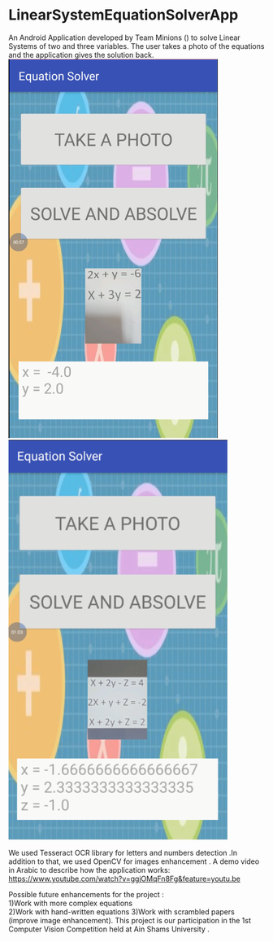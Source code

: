 # LinearSystemEquationSolverApp
An Android Application developed by Team Minions () to solve Linear Systems of two and three variables. The user takes a photo of the equations and the application gives the solution back.
![euation with 2 variables](https://github.com/MayarAlaa/LinearSystemEquationSolverApp/blob/master/eqn2.PNG)
![euation with 3 variables](https://github.com/MayarAlaa/LinearSystemEquationSolverApp/blob/master/eqn3.PNG)
             
We used Tesseract OCR library for letters and numbers detection .In addition to that, we used OpenCV for images enhancement .
A demo video in Arabic to describe how the application works: https://www.youtube.com/watch?v=ggjOMqFn8Fg&feature=youtu.be

Possible future enhancements for the project :
<br> 1)Work with more complex equations</br>
2)Work with hand-written equations
3)Work with scrambled papers (improve image enhancement).
This project is our participation in the 1st Computer Vision Competition held at Ain Shams University .



